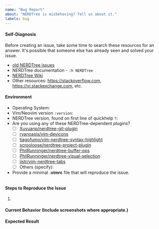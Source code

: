 ```yaml
---
name: "Bug Report"
about: "NERDTree is misbehaving? Tell us about it."
labels: bug
---
```

<!-- Attention! Please Read!

Please fill out ALL the information below so that the issue can be fully understood. Omitting
information will delay the resolution of your issue. It will be labeled "Needs More Info", and
may be closed until there is enough information.

Keep in mind that others may have the same question in the future. The better your information,
the more likely they'll be able to help themselves.
-->

#### Self-Diagnosis
Before creating an issue, take some time to search these resources for an answer. It's possible that someone else has already seen and solved your issue.
- [old NERDTree issues](https://github.com/preservim/nerdtree/issues?q=is%3Aissue)
- NERDTree documentation - `:h NERDTree`
- [NERDTree Wiki](https://github.com/preservim/nerdtree/wiki)
- Other resources: <https://stackoverflow.com>, <https://vi.stackexchange.com>, etc.

#### Environment
- Operating System: 
- Vim/Neovim version `:version`: 
- NERDTree version, found on first line of quickhelp `?`: 
- Are you using any of these NERDTree-dependent plugins?  <!-- Check the boxes after creating the issue. -->
    - [ ] [Xuyuanp/nerdtree-git-plugin](https://github.com/Xuyuanp/nerdtree-git-plugin)
    - [ ] [ryanoasis/vim-devicons](https://github.com/ryanoasis/vim-devicons)
    - [ ] [tiagofumo/vim-nerdtree-syntax-highlight](https://github.com/tiagofumo/vim-nerdtree-syntax-highlight)
    - [ ] [scrooloose/nerdtree-project-plugin](https://github.com/scrooloose/nerdtree-project-plugin)
    - [ ] [PhilRunninger/nerdtree-buffer-ops](https://github.com/PhilRunninger/nerdtree-buffer-ops)
    - [ ] [PhilRunninger/nerdtree-visual-selection](https://github.com/PhilRunninger/nerdtree-visual-selection)
    - [ ] [jistr/vim-nerdtree-tabs](https://github.com/jistr/vim-nerdtree-tabs)
    - [ ] Others (specify):
- Provide a minimal **.vimrc** file that will reproduce the issue.
```vim
```

#### Steps to Reproduce the Issue
1. 

#### Current Behavior (Include screenshots where appropriate.)

#### Expected Result

